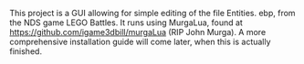 This project is a GUI allowing for simple editing of the file Entities. ebp, from the NDS game LEGO Battles. It runs using MurgaLua, found at https://github.com/igame3dbill/murgaLua (RIP John Murga). A more comprehensive installation guide will come later, when this is actually finished.
